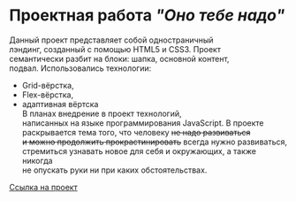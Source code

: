 # Проектная работа **_"Оно тебе надо"_**

  Данный проект представляет собой одностраничный  
лэндинг, созданный с помощью HTML5 и CSS3. Проект  
семантически разбит на блоки: шапка, основной контент,  
подвал. Использовались технологии: 
  * Grid-вёрстка,
  * Flex-вёрстка,  
  * адаптивная вёртска  
  В планах внедрение в проект технологий,  
написанных на языке программирования JavaScript. В проекте  
раскрывается тема того, что человеку ~~не надо развиваться  
и можно продолжить прокрастинировать~~ всегда нужно развиваться,  
стремиться узнавать новое для себя и окружающих, а также никогда  
не опускать руки ни при каких обстоятельствах.

[Ссылка на проект](https://proggi28.github.io/Ono-tebe-nado/ "Ссылка на проект")
